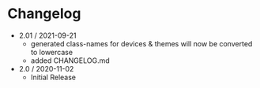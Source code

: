 # Changelog



- 2.01 / 2021-09-21
  - generated class-names for devices & themes will now be converted to lowercase
  - added CHANGELOG.md
- 2.0 / 2020-11-02
  - Initial Release

